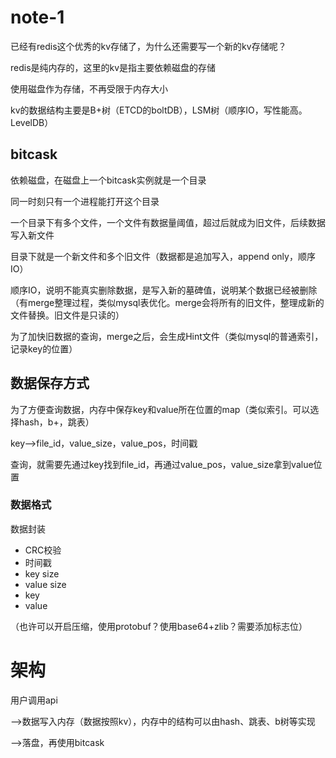 # note-1
已经有redis这个优秀的kv存储了，为什么还需要写一个新的kv存储呢？

redis是纯内存的，这里的kv是指主要依赖磁盘的存储

使用磁盘作为存储，不再受限于内存大小

kv的数据结构主要是B+树（ETCD的boltDB），LSM树（顺序IO，写性能高。LevelDB）

## bitcask

依赖磁盘，在磁盘上一个bitcask实例就是一个目录

同一时刻只有一个进程能打开这个目录

一个目录下有多个文件，一个文件有数据量阈值，超过后就成为旧文件，后续数据写入新文件

目录下就是一个新文件和多个旧文件（数据都是追加写入，append only，顺序IO）

顺序IO，说明不能真实删除数据，是写入新的墓碑值，说明某个数据已经被删除（有merge整理过程，类似mysql表优化。merge会将所有的旧文件，整理成新的文件替换。旧文件是只读的）

为了加快旧数据的查询，merge之后，会生成Hint文件（类似mysql的普通索引，记录key的位置）

## 数据保存方式

为了方便查询数据，内存中保存key和value所在位置的map（类似索引。可以选择hash，b+，跳表）

key-->file_id，value_size，value_pos，时间戳

查询，就需要先通过key找到file_id，再通过value_pos，value_size拿到value位置

### 数据格式

数据封装

- CRC校验
- 时间戳
- key size
- value size
- key
- value

（也许可以开启压缩，使用protobuf？使用base64+zlib？需要添加标志位）

# 架构

用户调用api

-->数据写入内存（数据按照kv），内存中的结构可以由hash、跳表、b树等实现

-->落盘，再使用bitcask